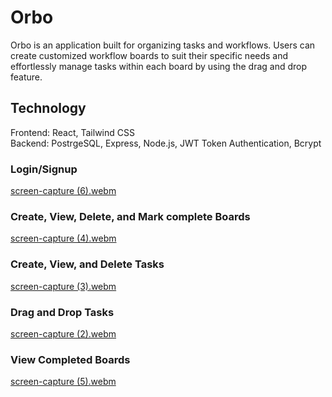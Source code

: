 # Orbo
Orbo is an application built for organizing tasks and workflows. Users can create customized workflow boards to suit their specific needs and effortlessly manage tasks within each board by using the drag and drop feature.

## Technology  
Frontend: React, Tailwind CSS  
Backend: PostrgeSQL, Express, Node.js, JWT Token Authentication, Bcrypt  

### Login/Signup
[screen-capture (6).webm](https://github.com/jsong73/postgres-tasks/assets/111620893/14e0adf9-92d6-40dd-84e2-9c38f2966211)  
  
### Create, View, Delete, and Mark complete Boards  
[screen-capture (4).webm](https://github.com/jsong73/postgres-tasks/assets/111620893/6749f841-6eb1-4dcd-9612-9aaebfae495c)  
  
### Create, View, and Delete Tasks  
[screen-capture (3).webm](https://github.com/jsong73/postgres-tasks/assets/111620893/90b715c8-4008-408d-b41f-e92e71f29fa7)  
  
### Drag and Drop Tasks  
[screen-capture (2).webm](https://github.com/jsong73/postgres-tasks/assets/111620893/775b75a5-f7cf-40bd-bbcb-9988976259e8)  
  
### View Completed Boards  
[screen-capture (5).webm](https://github.com/jsong73/postgres-tasks/assets/111620893/0c98d353-eb87-4483-b42d-d0fca44d008d)  
  
